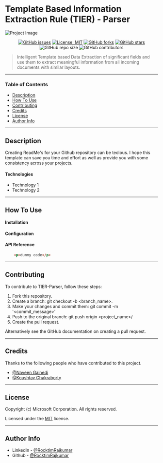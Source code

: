 # Template Based Information Extraction Rule (TIER) - Parser
![Project Image](project-image-url)

<center>

[![GitHub issues](https://img.shields.io/github/issues/RocktimRajkumar/AWS_POC)](https://github.com/RocktimRajkumar/AWS_POC/issues)
[![License: MIT](https://img.shields.io/badge/License-MIT-yellow.svg)](https://opensource.org/licenses/MIT)
[![GitHub forks](https://img.shields.io/github/forks/RocktimRajkumar/AWS_POC)](https://github.com/RocktimRajkumar/AWS_POC/network)
[![GitHub stars](https://img.shields.io/github/stars/RocktimRajkumar/AWS_POC)](https://github.com/RocktimRajkumar/AWS_POC/stargazers) 
![GitHub repo size](https://img.shields.io/github/repo-size/RocktimRajkumar/AWS_POC)
![GitHub contributors](https://img.shields.io/github/contributors/RocktimRajkumar/AWS_POC)

</center>

> Intelligent Template based Data Extraction of significant fields and use them to extract meaningful information from all incoming documents with similar layouts.

---

### Table of Contents

- [Description](#description)
- [How To Use](#how-to-use)
- [Contributing](#contributing)
- [Credits](#credits)
- [License](#license)
- [Author Info](#author-info)

---

## Description

Creating ReadMe's for your Github repository can be tedious.  I hope this template can save you time and effort as well as provide you with some consistency across your projects.

#### Technologies

- Technology 1
- Technology 2
---

## How To Use

#### Installation

#### Configuration

#### API Reference

```html
    <p>dummy code</p>
```

---

## Contributing 

To contribute to TIER-Parser, follow these steps:

1. Fork this repository.
2. Create a branch: git checkout -b <branch_name>.
3. Make your changes and commit them: git commit -m '<commit_message>'
4. Push to the original branch: git push origin <project_name>/<location>
5. Create the pull request.

Alternatively see the GitHub documentation on creating a pull request.

---

## Credits
Thanks to the following people who have contributed to this project.

* [@Naveen Gainedi](https://in.linkedin.com/in/naveengainedi)
* [@Koushtav Chakraborty](https://in.linkedin.com/in/koushtavc)
---

## License

Copyright (c) Microsoft Corporation. All rights reserved.

Licensed under the [MIT](LICENSE) license.


---

## Author Info

- LinkedIn - [@RocktimRajkumar](https://www.linkedin.com/in/rocktim-rajkumar/)
- Github - [@RocktimRajkumar](https://github.com/RocktimRajkumar)

